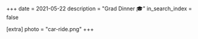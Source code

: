 +++
date = 2021-05-22
description = "Grad Dinner 🎓"
in_search_index = false

[extra]
photo = "car-ride.png"
+++
